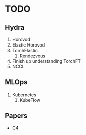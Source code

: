 # TODO

## Hydra
1. Horovod
2. Elastic Horovod
3. TorchElastic
   1. Rendezvous
4. Finish up understanding TorchFT
5. NCCL

## MLOps
1. Kubernetes
   1. KubeFlow

## Papers
- C4